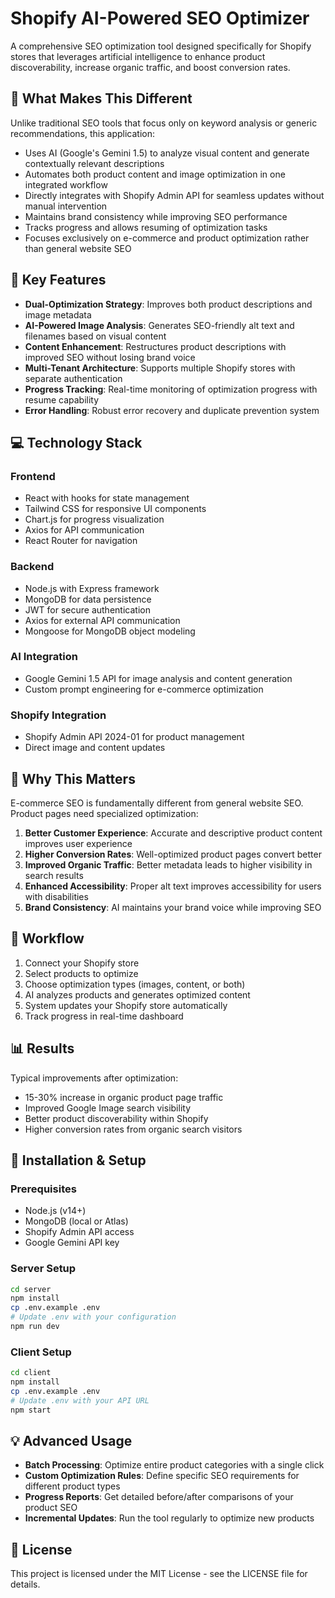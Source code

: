 # Shopify AI-Powered SEO Optimizer

A comprehensive SEO optimization tool designed specifically for Shopify stores that leverages artificial intelligence to enhance product discoverability, increase organic traffic, and boost conversion rates.

## 🌟 What Makes This Different

Unlike traditional SEO tools that focus only on keyword analysis or generic recommendations, this application:

- Uses AI (Google's Gemini 1.5) to analyze visual content and generate contextually relevant descriptions
- Automates both product content and image optimization in one integrated workflow
- Directly integrates with Shopify Admin API for seamless updates without manual intervention
- Maintains brand consistency while improving SEO performance
- Tracks progress and allows resuming of optimization tasks
- Focuses exclusively on e-commerce and product optimization rather than general website SEO

## 🔑 Key Features

- **Dual-Optimization Strategy**: Improves both product descriptions and image metadata
- **AI-Powered Image Analysis**: Generates SEO-friendly alt text and filenames based on visual content
- **Content Enhancement**: Restructures product descriptions with improved SEO without losing brand voice
- **Multi-Tenant Architecture**: Supports multiple Shopify stores with separate authentication
- **Progress Tracking**: Real-time monitoring of optimization progress with resume capability
- **Error Handling**: Robust error recovery and duplicate prevention system

## 💻 Technology Stack

### Frontend
- React with hooks for state management
- Tailwind CSS for responsive UI components
- Chart.js for progress visualization
- Axios for API communication
- React Router for navigation

### Backend
- Node.js with Express framework
- MongoDB for data persistence
- JWT for secure authentication
- Axios for external API communication
- Mongoose for MongoDB object modeling

### AI Integration
- Google Gemini 1.5 API for image analysis and content generation
- Custom prompt engineering for e-commerce optimization

### Shopify Integration
- Shopify Admin API 2024-01 for product management
- Direct image and content updates

## 🚀 Why This Matters

E-commerce SEO is fundamentally different from general website SEO. Product pages need specialized optimization:

1. **Better Customer Experience**: Accurate and descriptive product content improves user experience
2. **Higher Conversion Rates**: Well-optimized product pages convert better
3. **Improved Organic Traffic**: Better metadata leads to higher visibility in search results
4. **Enhanced Accessibility**: Proper alt text improves accessibility for users with disabilities
5. **Brand Consistency**: AI maintains your brand voice while improving SEO

## 🔄 Workflow

1. Connect your Shopify store
2. Select products to optimize
3. Choose optimization types (images, content, or both)
4. AI analyzes products and generates optimized content
5. System updates your Shopify store automatically
6. Track progress in real-time dashboard

## 📊 Results

Typical improvements after optimization:

- 15-30% increase in organic product page traffic
- Improved Google Image search visibility
- Better product discoverability within Shopify
- Higher conversion rates from organic search visitors

## 🔧 Installation & Setup

### Prerequisites
- Node.js (v14+)
- MongoDB (local or Atlas)
- Shopify Admin API access
- Google Gemini API key

### Server Setup
```bash
cd server
npm install
cp .env.example .env
# Update .env with your configuration
npm run dev
```

### Client Setup
```bash
cd client
npm install
cp .env.example .env
# Update .env with your API URL
npm start
```

## 💡 Advanced Usage

- **Batch Processing**: Optimize entire product categories with a single click
- **Custom Optimization Rules**: Define specific SEO requirements for different product types
- **Progress Reports**: Get detailed before/after comparisons of your product SEO
- **Incremental Updates**: Run the tool regularly to optimize new products

## 📄 License

This project is licensed under the MIT License - see the LICENSE file for details.
